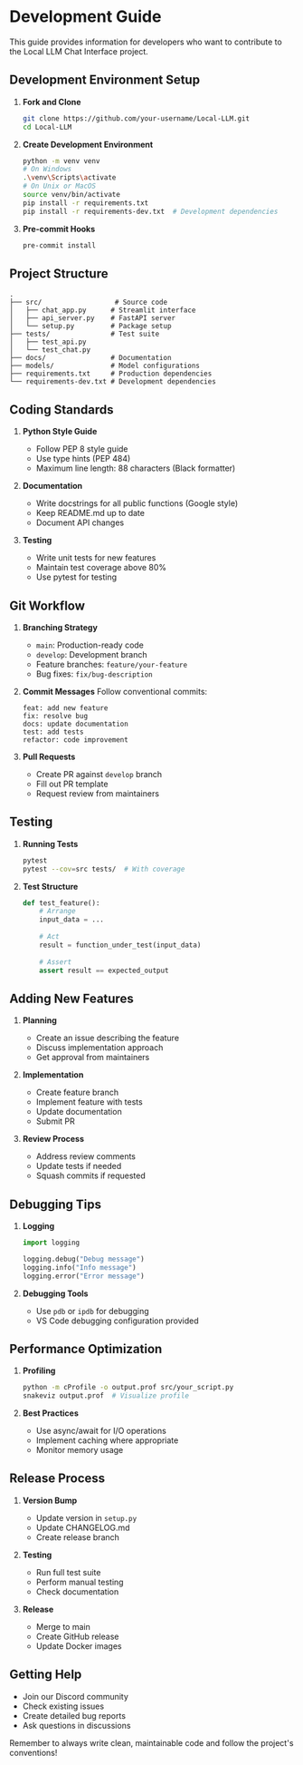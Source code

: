 # Development Guide

This guide provides information for developers who want to contribute to the Local LLM Chat Interface project.

## Development Environment Setup

1. **Fork and Clone**
   ```bash
   git clone https://github.com/your-username/Local-LLM.git
   cd Local-LLM
   ```

2. **Create Development Environment**
   ```bash
   python -m venv venv
   # On Windows
   .\venv\Scripts\activate
   # On Unix or MacOS
   source venv/bin/activate
   pip install -r requirements.txt
   pip install -r requirements-dev.txt  # Development dependencies
   ```

3. **Pre-commit Hooks**
   ```bash
   pre-commit install
   ```

## Project Structure

```
.
├── src/                  # Source code
│   ├── chat_app.py      # Streamlit interface
│   ├── api_server.py    # FastAPI server
│   └── setup.py         # Package setup
├── tests/               # Test suite
│   ├── test_api.py
│   └── test_chat.py
├── docs/                # Documentation
├── models/              # Model configurations
├── requirements.txt     # Production dependencies
└── requirements-dev.txt # Development dependencies
```

## Coding Standards

1. **Python Style Guide**
   - Follow PEP 8 style guide
   - Use type hints (PEP 484)
   - Maximum line length: 88 characters (Black formatter)

2. **Documentation**
   - Write docstrings for all public functions (Google style)
   - Keep README.md up to date
   - Document API changes

3. **Testing**
   - Write unit tests for new features
   - Maintain test coverage above 80%
   - Use pytest for testing

## Git Workflow

1. **Branching Strategy**
   - `main`: Production-ready code
   - `develop`: Development branch
   - Feature branches: `feature/your-feature`
   - Bug fixes: `fix/bug-description`

2. **Commit Messages**
   Follow conventional commits:
   ```
   feat: add new feature
   fix: resolve bug
   docs: update documentation
   test: add tests
   refactor: code improvement
   ```

3. **Pull Requests**
   - Create PR against `develop` branch
   - Fill out PR template
   - Request review from maintainers

## Testing

1. **Running Tests**
   ```bash
   pytest
   pytest --cov=src tests/  # With coverage
   ```

2. **Test Structure**
   ```python
   def test_feature():
       # Arrange
       input_data = ...
       
       # Act
       result = function_under_test(input_data)
       
       # Assert
       assert result == expected_output
   ```

## Adding New Features

1. **Planning**
   - Create an issue describing the feature
   - Discuss implementation approach
   - Get approval from maintainers

2. **Implementation**
   - Create feature branch
   - Implement feature with tests
   - Update documentation
   - Submit PR

3. **Review Process**
   - Address review comments
   - Update tests if needed
   - Squash commits if requested

## Debugging Tips

1. **Logging**
   ```python
   import logging
   
   logging.debug("Debug message")
   logging.info("Info message")
   logging.error("Error message")
   ```

2. **Debugging Tools**
   - Use `pdb` or `ipdb` for debugging
   - VS Code debugging configuration provided

## Performance Optimization

1. **Profiling**
   ```bash
   python -m cProfile -o output.prof src/your_script.py
   snakeviz output.prof  # Visualize profile
   ```

2. **Best Practices**
   - Use async/await for I/O operations
   - Implement caching where appropriate
   - Monitor memory usage

## Release Process

1. **Version Bump**
   - Update version in `setup.py`
   - Update CHANGELOG.md
   - Create release branch

2. **Testing**
   - Run full test suite
   - Perform manual testing
   - Check documentation

3. **Release**
   - Merge to main
   - Create GitHub release
   - Update Docker images

## Getting Help

- Join our Discord community
- Check existing issues
- Create detailed bug reports
- Ask questions in discussions

Remember to always write clean, maintainable code and follow the project's conventions! 